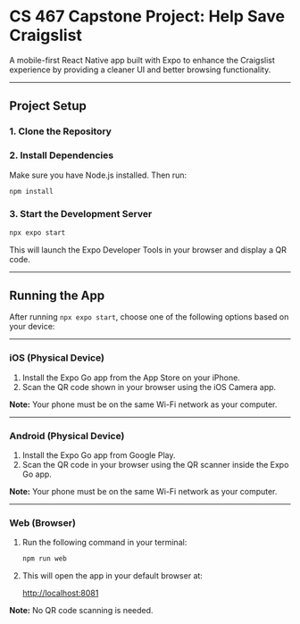 # CS 467 Capstone Project: Help Save Craigslist

A mobile-first React Native app built with Expo to enhance the Craigslist experience by providing a cleaner UI and better browsing functionality.

---

## Project Setup

### 1. Clone the Repository

### 2. Install Dependencies

Make sure you have Node.js installed. Then run:

```bash
npm install
```

### 3. Start the Development Server

```bash
npx expo start
```

This will launch the Expo Developer Tools in your browser and display a QR code.

---

## Running the App

After running `npx expo start`, choose one of the following options based on your device:

---

### iOS (Physical Device)

1. Install the Expo Go app from the App Store on your iPhone.
2. Scan the QR code shown in your browser using the iOS Camera app.

**Note:** Your phone must be on the same Wi-Fi network as your computer.

---

### Android (Physical Device)

1. Install the Expo Go app from Google Play.
2. Scan the QR code in your browser using the QR scanner inside the Expo Go app.

**Note:** Your phone must be on the same Wi-Fi network as your computer.

---

### Web (Browser)

1. Run the following command in your terminal:

   ```bash
   npm run web
   ```

2. This will open the app in your default browser at:

   [http://localhost:8081](http://localhost:8081)

**Note:** No QR code scanning is needed.
